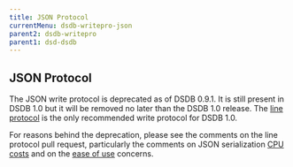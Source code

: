 ```yaml
---
title: JSON Protocol
currentMenu: dsdb-writepro-json
parent2: dsdb-writepro
parent1: dsd-dsdb
---
```


## JSON Protocol

The JSON write protocol is deprecated as of DSDB 0.9.1.
It is still present in DSDB 1.0 but it will be removed no later than the DSDB 1.0 release.
The [line protocol](/dsdb/write_protocols/line.md) is the only recommended write protocol for DSDB 1.0.

For reasons behind the deprecation, please see the comments on the line protocol pull request, particularly the comments on JSON serialization [CPU costs](https://github.com/dasudian/dsdb/pull/2696#issuecomment-106968181) and on the [ease of use](https://github.com/dsdb/dsdb/pull/2696#issuecomment-107043910) concerns.
